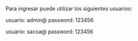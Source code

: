 Para ingresar puede utilizar los siguientes usuarios:

usuario: admin@
password: 123456

usuario: sacoa@
password: 123456